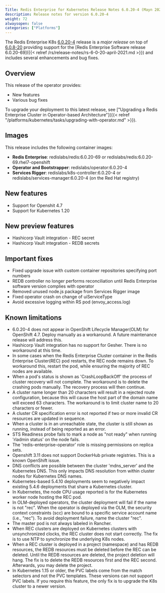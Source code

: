 ```yaml
---
Title: Redis Enterprise for Kubernetes Release Notes 6.0.20-4 (Mayn 2021)
description: Release notes for version 6.0.20-4
weight: 72
alwaysopen: false
categories: ["Platforms"]
---
```


The Redis Enterprise K8s [6.0.20-4](https://github.com/RedisLabs/redis-enterprise-k8s-docs/releases/tag/v6.0.20-4) release is a *major release* on top of [6.0.8-20](https://github.com/RedisLabs/redis-enterprise-k8s-docs/releases/tag/v6.0.8-20) providing support for the [Redis Enterprise Software release 6.0.20-69]({{< relref /rs/release-notes/rs-6-0-20-april-2021.md >}}) and includes several enhancements and bug fixes.

## Overview

This release of the operator provides:
 * New features
 * Various bug fixes

To upgrade your deployment to this latest release, see ["Upgrading a Redis Enterprise Cluster in Operator-based Architecture"]({{< relref "/platforms/kubernetes/tasks/upgrading-with-operator.md" >}}).

## Images
This release includes the following container images:
 * **Redis Enterprise**: redislabs/redis:6.0.20-69 or redislabs/redis:6.0.20-69.rhel7-openshift
 * **Operator and Bootstrapper**: redislabs/operator:6.0.20-4
 * **Services Rigger**: redislabs/k8s-controller:6.0.20-4 or redislabs/services-manager:6.0.20-4 (on the Red Hat registry)

## New features
 * Support for Openshit 4.7
 * Support for Kubernetes 1.20

 ## New preview features
 * Hashicorp Vault integration - REC secret
 * Hashicorp Vault integration - REDB secrets

## Important fixes

- Fixed upgrade issue with custom container repositories specifying port numbers
- REDB controller no longer performs reconciliation until Redis Enterprise software version complies with operator
- Removed unused node.js package from Services Rigger image
- Fixed operator crash on change of uiServiceType
- Avoid excessive logging within RS pod (envoy_access.log)

## Known limitations

- 6.0.20-4 does not appear in OpenShift Lifecycle Manager(OLM) for OpenShift 4.7. Deploy manually as a workaround. A future maintenance release will address this.
- Hashicorp Vault integration has no support for Gesher. There is no workaround at this time.
- In some cases when the Redis Enterprise Cluster container in the Redis Enterprise Cluster(REC) pod restarts, the REC node remains down. To workaround this, restart the pod, while ensuring the majority of REC nodes are available.
- When a pod's status is shown as 'CrashLoopBackOff' the process of cluster recovery will not complete. The workaround is to delete the crashing pods manually. The recovery process will then continue.
- A cluster name longer than 20 characters will result in a rejected route configuration, because this will cause the host part of the domain name will exceed 63 characters. The workaround is to limit cluster name to 20 characters or fewer.
- A cluster CR specification error is not reported if two or more invalid CR resources are updated in sequence.
- When a cluster is in an unreachable state, the cluster is still shown as running, instead of being reported as an error.
- STS Readiness probe fails to mark a node as "not ready" when running 'rladmin status' on the node fails.
- The 'redis-enterprise-operator' role is missing permissions on replica sets.
- Openshift 3.11 does not support DockerHub private registries. This is a known OpenShift issue.
- DNS conflicts are possible between the cluster 'mdns_server' and the Kubernetes DNS. This only impacts DNS resolution from within cluster nodes for Kubernetes DNS names.
- Kubernetes-based 5.4.10 deployments seem to negatively impact existing 5.4.6 deployments that share a Kubernetes cluster.
- In Kubernetes, the node CPU usage reported is for the Kubernetes worker node hosting the REC pod.
- In OLM-deployed operators, the cluster deployment will fail if the name is not "rec". When the operator is deployed via the OLM, the security context constraints (scc) are bound to a specific service account name (i.e., "rec"). To avoid deployment failure, name the cluster "rec".
- The master pod is not always labeled in Rancher.
- When REC clusters are deployed on Kubernetes clusters with unsynchronized clocks, the REC cluster does not start correctly. The fix is to use NTP to synchronize the underlying K8s nodes.
- When a REC cluster is deployed in a project (namespace) and has REDB resources, the REDB resources must be deleted before the REC can be deleted. Until the REDB resources are deleted, the project deletion will hang. The fix is to delete the REDB resources first and the REC second. Afterwards, you may delete the project.
- In Kubernetes 1.15 or older, the PVC labels come from the match selectors and not the PVC templates. These versions can not support PVC labels. If you require this feature, the only fix is to upgrade the K8s cluster to a newer version.